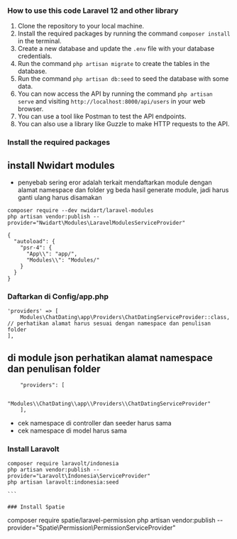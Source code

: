 <!-- How To -->
### How to use this code Laravel 12 and other library
1. Clone the repository to your local machine.
2. Install the required packages by running the command `composer install` in the terminal.
3. Create a new database and update the `.env` file with your database credentials.
4. Run the command `php artisan migrate` to create the tables in the database.
5. Run the command `php artisan db:seed` to seed the database with some data.
6. You can now access the API by running the command `php artisan serve` and visiting
`http://localhost:8000/api/users` in your web browser.
7. You can use a tool like Postman to test the API endpoints.
8. You can also use a library like Guzzle to make HTTP requests to the API.

### Install the required packages

## install Nwidart modules

- penyebab sering eror adalah terkait mendaftarkan module dengan alamat namespace dan folder yg beda hasil generate module, jadi harus ganti ulang harus disamakan

````
composer require --dev nwidart/laravel-modules
php artisan vendor:publish --provider="Nwidart\Modules\LaravelModulesServiceProvider"

````

````
{
  "autoload": {
    "psr-4": {
      "App\\": "app/",
      "Modules\\": "Modules/"
    }
  }
}

````

### Daftarkan di Config/app.php

````
'providers' => [
    Modules\ChatDating\app\Providers\ChatDatingServiceProvider::class, // perhatikan alamat harus sesuai dengan namespace dan penulisan folder
],

````
## di module json perhatikan alamat namespace dan penulisan folder

````
    "providers": [

        "Modules\\ChatDating\\app\\Providers\\ChatDatingServiceProvider"
    ],

````

- cek namespace di controller dan seeder harus sama
- cek namespace di model harus sama

### Install Laravolt

````
composer require laravolt/indonesia
php artisan vendor:publish --provider="Laravolt\Indonesia\ServiceProvider"
php artisan laravolt:indonesia:seed

```

### Install Spatie

````
composer require spatie/laravel-permission
php artisan vendor:publish --provider="Spatie\Permission\PermissionServiceProvider"

````
